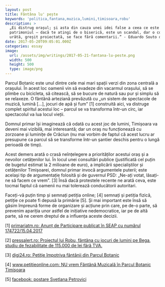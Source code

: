 ```yaml
---
layout: post
title: Fântâna lu' pește
keywords: 'politica,fantana,muzica,lumini,timisoara,robu'
description: >
  „Ei distrug orașul; și asta din cauza unei idei false a ceea ce este
  patrimoniul – dacă te atingi de o biserică, este un scandal, dar o construcție
  urâtă, greșit proiectată, se face fără comentarii.” - Eduardo Souto de Moura
date: 2017-05-20T09:05:01.000Z
categories: essay
image:
  url: /assets/img/writings/2017-05-21-fantana-lu-peste.png
  width: 500
  height: 500
  type: image/png
---
```


Parcul Botanic este unul dintre cele mai mari spații verzi din zona centrală a orașului. În acest loc oamenii vin să evadeze din vacarmul orașului, să se plimbe cu bicicleta, să citească, să se bucure de natură sau pur și simplu să se relaxeze. O fântână arteziană prevăzută cu „un sistem de spectacole de muzică, lumină [...], jocuri de apă și fum" [1] construită aici, va distruge complet spiritul acestui loc – parcul se va transforma într-un circ, iar spectacolul va lua locul vieții.

Domnul primar își imaginează că odată cu acest joc de lumini, Timișoara va deveni mai vizibilă, mai interesantă; dar un oraș nu funcționează cu zorzoane și luminițe de Crăciun (nu mai vorbim de faptul că acest lucru ar presupune ca parcul să se transforme într-un șantier deschis pentru o lungă perioadă de timp).

Acest demers arată o crasă neînțelegere a priorităților acestui oraș și a nevoilor cetățenilor lui. În locul unei consultări publice (justificată cel puțin de bugetul estimat la 2 milioane de euro), a implicării specialiștilor și cetățenilor Timișoarei, domnul primar invocă argumentele puterii; este același tip de argumentație folosită și de guvernul PSD: „Ne-ați votat, lăsați-ne să facem ce vrem". [3] Însă dacă protestele recente ne arată ceva, este tocmai faptul că oamenii nu mai tolerează conducătorii autoritari.

Faceți-vă puțin timp și semnați petiția online; [4] semnați și petiția fizică, petiție ce poate fi depusă la primărie [5]. Și mai important este însă să găsim împreună forme de organizare și acțiune prin care, pe de-o parte, să prevenim apariția unor astfel de inițiative nedemocratice, iar pe de altă parte, să ne cerem dreptul de a influența aceste decizii.

[1] [primariatm.ro: Anunț de Participare publicat în SEAP cu numărul 174722/15.04.2017](http://www.primariatm.ro/uploads/files/achizitii_publice_2017/Anunt_part_174722_15_04_2017.pdf)

[2] [pressalert.ro: Proiectul lui Robu, fântâna cu jocuri de lumini pe Bega, studiu de fezabilitate de 115.000 de lei fără TVA.](http://www.pressalert.ro/2016/05/proiectul-lui-robu-fantana-cu-jocuri-de-lumini-pe-bega-studiu-de-fezabilitate-de-115-000-de-lei-fara-tva-ce-controversa-exista/)

[3] [digi24.ro: Petiţie împotriva fântânii din Parcul Botanic](http://www.digi24.ro/regional/727309-727309)

[4] [www.petitieonline.com: NU vrem Fântână Muzicală în Parcul Botanic Timişoara](https://www.petitieonline.com/nu_vrem_fantan_muzical_in_parcul_botanic_timioara#form)

[5] [facebook: postare Svetlana Petrovici](https://www.facebook.com/svetlana.petrovici/posts/10211567212508871?pnref=story)
